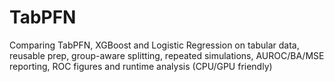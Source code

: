 # TabPFN
Comparing TabPFN, XGBoost and Logistic Regression on tabular data, reusable prep, group-aware splitting, repeated simulations, AUROC/BA/MSE reporting, ROC figures and runtime analysis (CPU/GPU friendly)
